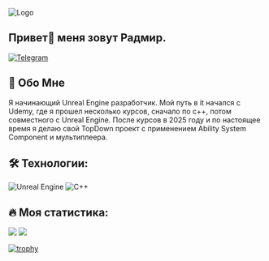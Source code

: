 
![Logo](https://user-images.githubusercontent.com/74038190/225813708-98b745f2-7d22-48cf-9150-083f1b00d6c9.gif)


## Привет👋 меня зовут Радмир.

[![Telegram](https://img.shields.io/static/v1?message=Telegram&amp;logo=telegram&amp;label=&amp;color=2CA5E0&amp;logoColor=white&amp;labelColor=&amp;style=for-the-badge)](http://t.me/Radmir_95)


## 🚀 Обо Мне

Я начинающий Unreal Engine разработчик. Мой путь в it начался с Udemy, где я прошел несколько курсов, сначало по с++, потом совместного с Unreal Engine. После курсов в 2025 году и по настоящее время я делаю свой TopDown проект с применением Ability System Component и мультиплеера.

## 🛠 Технологии:


![Unreal Engine](https://img.shields.io/badge/unrealengine-%23313131.svg?style=for-the-badge&logo=unrealengine&logoColor=white)
![C++](https://img.shields.io/badge/c++-%2300599C.svg?style=for-the-badge&logo=c%2B%2B&logoColor=white)

## 🔥 Моя статистика:
![](http://github-profile-summary-cards.vercel.app/api/cards/most-commit-language?username=radmir2517&theme=default)
![](http://github-profile-summary-cards.vercel.app/api/cards/profile-details?username=vn7n24fzkq&theme=default)

[![trophy](https://github-profile-trophy.vercel.app/?username=radmir2517&theme=onedark)](https://github.com/ryo-ma/github-profile-trophy)


